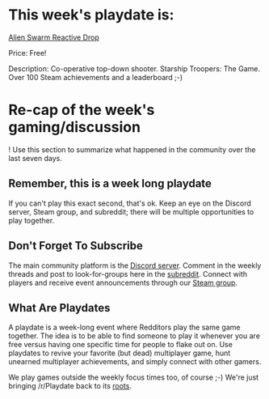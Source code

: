 # This week's playdate is:

[Alien Swarm Reactive Drop](http://store.steampowered.com/app/563560/Alien_Swarm_Reactive_Drop/)

Price: Free!

Description: Co-operative top-down shooter. Starship Troopers: The Game. Over 100 Steam achievements and a leaderboard ;-)

# Re-cap of the week's gaming/discussion

! Use this section to summarize what happened in the community over the last seven days.

## Remember, this is a week long playdate

If you can't play this exact second, that's ok. Keep an eye on the Discord server, Steam group, and subreddit; there will be multiple opportunities to play together.

## Don't Forget To Subscribe

The main community platform is the [Discord server](https://discord.gg/playdate). Comment in the weekly threads and post to look-for-groups here in the [subreddit](https://www.reddit.com/r/Playdate/submit?selftext=true). Connect with players and receive event announcements through our [Steam group](http://steamcommunity.com/groups/joinplaydate).

## What Are Playdates

A playdate is a week-long event where Redditors play the same game together. The idea is to be able to find someone to play it whenever you are free versus having one specific time for people to flake out on. Use playdates to revive your favorite (but dead) multiplayer game, hunt unearned multiplayer achievements, and simply connect with other gamers.

We play games outside the weekly focus times too, of course ;-) We're just bringing /r/Playdate back to its [roots](https://www.reddit.com/r/gaming/comments/j8hpz/idea_for_subreddit_organize_nights_around/).
